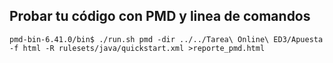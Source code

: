 ## Probar tu código con PMD y linea de comandos
```code
pmd-bin-6.41.0/bin$ ./run.sh pmd -dir ../../Tarea\ Online\ ED3/Apuesta -f html -R rulesets/java/quickstart.xml >reporte_pmd.html
```
